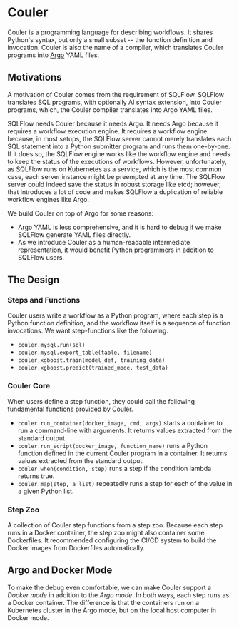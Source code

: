 # Couler

Couler is a programming language for describing workflows. It shares Python's syntax, but only a small subset -- the function definition and invocation. Couler is also the name of a compiler, which translates Couler programs into [Argo](https://argoproj.github.io/) YAML files.

## Motivations

A motivation of Couler comes from the requirement of SQLFlow. SQLFlow translates SQL programs, with optionally AI syntax extension, into Couler programs, which, the Couler compiler translates into Argo YAML files.

SQLFlow needs Couler because it needs Argo. It needs Argo because it requires a workflow execution engine. It requires a workflow engine because, in most setups, the SQLFlow server cannot merely translates each SQL statement into a Python submitter program and runs them one-by-one. If it does so, the SQLFlow engine works like the workflow engine and needs to keep the status of the executions of workflows. However, unfortunately, as SQLFlow runs on Kubernetes as a service, which is the most common case, each server instance might be preempted at any time. The SQLFlow server could indeed save the status in robust storage like etcd; however, that introduces a lot of code and makes SQLFlow a duplication of reliable workflow engines like Argo.

We build Couler on top of Argo for some reasons: 

- Argo YAML is less comprehensive, and it is hard to debug if we make SQLFlow generate YAML files directly. 
- As we introduce Couler as a human-readable intermediate representation, it would benefit Python programmers in addition to SQLFlow users.

## The Design

### Steps and Functions

Couler users write a workflow as a Python program, where each step is a Python function definition, and the workflow itself is a sequence of function invocations. We want step-functions like the following.

- `couler.mysql.run(sql)`
- `couler.mysql.export_table(table, filename)`
- `couler.xgboost.train(model_def, training_data)`
- `couler.xgboost.predict(trained_mode, test_data)`

### Couler Core

When users define a step function, they could call the following fundamental functions provided by Couler.

- `couler.run_container(docker_image, cmd, args)` starts a container to run a command-line with arguments. It returns values extracted from the standard output.
- `couler.run_script(docker_image, function_name)` runs a Python function defined in the current Couler program in a container. It returns values extracted from the standard output.
- `couler.when(condition, step)` runs a step if the condition lambda returns true.
- `couler.map(step, a_list)` repeatedly runs a step for each of the value in a given Python list.

### Step Zoo

A collection of Couler step functions from a step zoo. Because each step runs in a Docker container, the step zoo might also container some Dockerfiles. It recommended configuring the CI/CD system to build the Docker images from Dockerfiles automatically.

## Argo and Docker Mode

To make the debug even comfortable, we can make Couler support a *Docker mode* in addition to the *Argo mode*.  In both ways, each step runs as a Docker container.  The difference is that the containers run on a Kubernetes cluster in the Argo mode, but on the local host computer in Docker mode.
